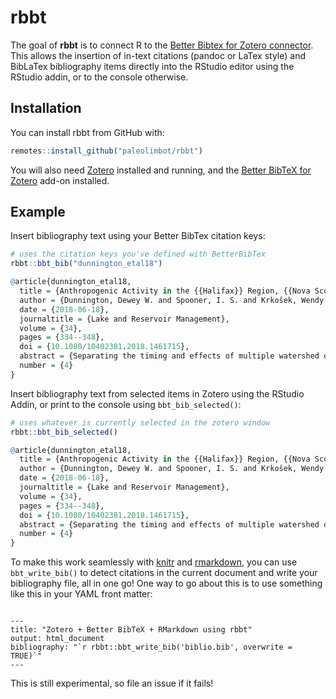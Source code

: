
<!-- README.md is generated from README.Rmd. Please edit that file -->

# rbbt

The goal of **rbbt** is to connect R to the [Better Bibtex for Zotero
connector](https://retorque.re/zotero-better-bibtex/). This allows the
insertion of in-text citations (pandoc or LaTex style) and BibLaTex
bibliography items directly into the RStudio editor using the RStudio
addin, or to the console otherwise.

## Installation

You can install rbbt from GitHub with:

``` r
remotes::install_github("paleolimbot/rbbt")
```

You will also need [Zotero](https://www.zotero.org/) installed and
running, and the [Better BibTeX for
Zotero](https://retorque.re/zotero-better-bibtex/installation/) add-on
installed.

## Example

Insert bibliography text using your Better BibTex citation keys:

``` r
# uses the citation keys you've defined with BetterBibTex
rbbt::bbt_bib("dunnington_etal18")

@article{dunnington_etal18,
  title = {Anthropogenic Activity in the {{Halifax}} Region, {{Nova Scotia}}, {{Canada}}, as Recorded by Bulk Geochemistry of Lake Sediments},
  author = {Dunnington, Dewey W. and Spooner, I. S. and Krkošek, Wendy H. and Gagnon, Graham A. and Cornett, R. Jack and White, Chris E. and Misiuk, Benjamin and Tymstra, Drake},
  date = {2018-06-18},
  journaltitle = {Lake and Reservoir Management},
  volume = {34},
  pages = {334--348},
  doi = {10.1080/10402381.2018.1461715},
  abstract = {Separating the timing and effects of multiple watershed disturbances is critical to a comprehensive understanding of lakes, which is required to effectively manage lacustrine systems that may be experiencing adverse water quality changes. Advances in X-ray fluorescence (XRF) technology has led to the availability of high-resolution, high-quality bulk geochemical data for aquatic sediments, which in combination with carbon, nitrogen, δ13C, and δ15N have the potential to identify watershed-scale disturbance in lake sediment cores. We integrated documented anthropogenic disturbances and changes in bulk geochemical parameters at 8 lakes within the Halifax Regional Municipality (HRM), Nova Scotia, Canada, 6 of which serve as drinking water sources. These data reflect more than 2 centuries of anthropogenic disturbance in the HRM that included deforestation, urbanization and related development, and water-level change. Deforestation activity was documented at Lake Major and Pockwock Lake by large increases in Ti, Zr, K, and Rb (50–300\%), and moderate increases in C/N ({$>$}10\%). Urbanization was resolved at Lake Fletcher, Lake Lemont, and First Lake by increases in Ti, Zr, K, and Rb (10–300\%), decreases in C/N ({$>$}10\%), and increases in δ15N ({$>$}2.0‰). These data broadly agree with previous paleolimnological bioproxy data, in some cases identifying disturbances that were not previously identified. Collectively these data suggest that bulk geochemical parameters and lake sediment archives are a useful method for lake managers to identify causal mechanisms for possible water quality changes resulting from watershed-scale disturbance.},
  number = {4}
}
```

Insert bibliography text from selected items in Zotero using the RStudio
Addin, or print to the console using `bbt_bib_selected()`:

``` r
# uses whatever is currently selected in the zotero window
rbbt::bbt_bib_selected()

@article{dunnington_etal18,
  title = {Anthropogenic Activity in the {{Halifax}} Region, {{Nova Scotia}}, {{Canada}}, as Recorded by Bulk Geochemistry of Lake Sediments},
  author = {Dunnington, Dewey W. and Spooner, I. S. and Krkošek, Wendy H. and Gagnon, Graham A. and Cornett, R. Jack and White, Chris E. and Misiuk, Benjamin and Tymstra, Drake},
  date = {2018-06-18},
  journaltitle = {Lake and Reservoir Management},
  volume = {34},
  pages = {334--348},
  doi = {10.1080/10402381.2018.1461715},
  abstract = {Separating the timing and effects of multiple watershed disturbances is critical to a comprehensive understanding of lakes, which is required to effectively manage lacustrine systems that may be experiencing adverse water quality changes. Advances in X-ray fluorescence (XRF) technology has led to the availability of high-resolution, high-quality bulk geochemical data for aquatic sediments, which in combination with carbon, nitrogen, δ13C, and δ15N have the potential to identify watershed-scale disturbance in lake sediment cores. We integrated documented anthropogenic disturbances and changes in bulk geochemical parameters at 8 lakes within the Halifax Regional Municipality (HRM), Nova Scotia, Canada, 6 of which serve as drinking water sources. These data reflect more than 2 centuries of anthropogenic disturbance in the HRM that included deforestation, urbanization and related development, and water-level change. Deforestation activity was documented at Lake Major and Pockwock Lake by large increases in Ti, Zr, K, and Rb (50–300\%), and moderate increases in C/N ({$>$}10\%). Urbanization was resolved at Lake Fletcher, Lake Lemont, and First Lake by increases in Ti, Zr, K, and Rb (10–300\%), decreases in C/N ({$>$}10\%), and increases in δ15N ({$>$}2.0‰). These data broadly agree with previous paleolimnological bioproxy data, in some cases identifying disturbances that were not previously identified. Collectively these data suggest that bulk geochemical parameters and lake sediment archives are a useful method for lake managers to identify causal mechanisms for possible water quality changes resulting from watershed-scale disturbance.},
  number = {4}
}
```

To make this work seamlessly with [knitr]() and [rmarkdown](), you can
use `bbt_write_bib()` to detect citations in the current document and
write your bibliography file, all in one go\! One way to go about this
is to use something like this in your YAML front matter:

``` 

---
title: "Zotero + Better BibTeX + RMarkdown using rbbt"
output: html_document
bibliography: "`r rbbt::bbt_write_bib('biblio.bib', overwrite = TRUE)`"
---
```

This is still experimental, so file an issue if it fails\!
